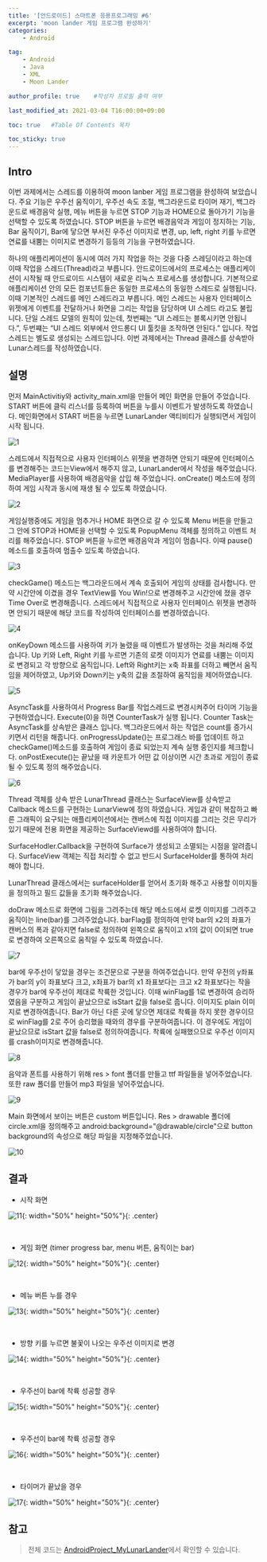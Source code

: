 ```yaml
---
title: '[안드로이드] 스마트폰 응용프로그래밍 #6' 
excerpt: 'moon lander 게임 프로그램 완성하기'
categories:
    - Android

tag:
    - Android
    - Java
    - XML
    - Moon Lander

author_profile: true    #작성자 프로필 출력 여부

last_modified_at: 2021-03-04 T16:00:00+09:00

toc: true   #Table Of Contents 목차 

toc_sticky: true
---
```


## Intro
이번 과제에서는 스레드를 이용하여 moon lanber 게임 프로그램을 완성하여 보았습니다. 주요 기능은 우주선 움직이기, 우주선 속도 조절, 백그라운드로 타이머 재기, 백그라운드로 배경음악 실행, 메뉴 버튼을 누르면 STOP 기능과 HOME으로 돌아가기 기능을 선택할 수 있도록 하였습니다. STOP 버튼을 누르면 배경음악과 게임이 정지하는 기능, Bar 움직이기, Bar에 닿으면 부서진 우주선 이미지로 변경, up, left, right 키를 누르면 연료를 내뿜는 이미지로 변경하기 등등의 기능을 구현하였습니다.

하나의 애플리케이션이 동시에 여러 가지 작업을 하는 것을 다중 스레딩이라고 하는데 이때 작업을 스레드(Thread)라고 부릅니다. 안드로이드에서의 프로세스는 애플리케이션이 시작될 때 안드로이드 시스템이 새로운 리눅스 프로세스를 생성합니다. 기본적으로 애플리케이션 안의 모든 컴포넌트들은 동일한 프로세스의 동일한 스레드로 실행됩니다. 이때 기본적인 스레드를 메인 스레드라고 부릅니다. 메인 스레드는 사용자 인터페이스 위젯에게 이벤트를 전달하거나 화면을 그리는 작업을 담당하며 UI 스레드 라고도 불립니다. 단일 스레드 모델의 원칙이 있는데, 첫번째는 “UI 스레드는 블록시키면 안됩니다.”, 두번쨰는 “UI 스레드 외부에서 안드롱디 UI 툴킷을 조작하면 안된다.” 입니다. 
작업 스레드는 별도로 생성되는 스레드입니다. 이번 과제에서는 Thread 클래스를 상속받아 Lunar스레드를 작성하였습니다. 

## 설명

먼저 MainActivitiy와 activity_main.xml을 만들어 메인 화면을 만들어 주었습니다. START 버튼에 클릭 리스너를 등록하여 버튼을 누를시 이벤트가 발생하도록 하였습니다. 메인화면에서 START 버튼을 누르면 LunarLander 액티비티가 실행되면서 게임이 시작 됩니다.

![1](https://user-images.githubusercontent.com/47733530/109924381-8c784c00-7d03-11eb-88f8-678e0fd4d70a.png)

스레드에서 직접적으로 사용자 인터페이스 위젯을 변경하면 안되기 때문에 인터페이스를 변경해주는 코드는View에서 해주지 않고, LunarLander에서 작성을 해주었습니다. MediaPlayer를 사용하여 배경음악을 삽입 해 주었습니다. onCreate() 메소드에 정의하여 게임 시작과 동시에 재생 될 수 있도록 하였습니다.

![2](https://user-images.githubusercontent.com/47733530/109924389-8e420f80-7d03-11eb-83be-3765d5efa801.png)

게임실행중에도 게임을 멈추거나 HOME 화면으로 갈 수 있도록 Menu
버튼을 만들고 그 안에 STOP과 HOME을 선택할 수 있도록 PopupMenu
객체를 정의하고 이벤트 처리를 해주었습니다. STOP 버튼을 누르면 배경음악과
게임이 멈춥니다. 이때 pause()메소드를 호출하여 멈출수 있도록 하였습니다.

![3](https://user-images.githubusercontent.com/47733530/109924392-8edaa600-7d03-11eb-99ad-1b9646689937.png)

checkGame() 메소드는 백그라운드에서 계속 호출되어 게임의 상태를 검사합니다. 만약 시간안에 이겼을 경우 TextView를 You Win!으로 변경해주고 시간안에 졌을 경우 Time Over로 변경해줍니다. 스레드에서 직접적으로 사용자 인터페이스 위젯을 변경하면 안되기 때문에 해당 코드를 작성하여 인터페이스를 변경하였습니다.

![4](https://user-images.githubusercontent.com/47733530/109924394-8f733c80-7d03-11eb-8140-9781243d86c4.png)

onKeyDown 메소드를 사용하여 키가 눌렸을 때 이벤트가 발생하는 것을 처리해 주었습니다. Up 키와 Left, Right 키를 누르면 기존의 로켓 이미지가 연료를 내뿜는 이미지로 변경되고 각 방향으로 움직입니다. Left와 Right키는 x축 좌표를 더하고 빼면서 움직임을 제어하였고, Up키와 Down키는 y축의 값을 조절하여 움직임을 제어하였습니다. 

![5](https://user-images.githubusercontent.com/47733530/109924396-900bd300-7d03-11eb-83bd-ddf8017344e7.png)

AsyncTask를 사용하여서 Progress Bar를 작업스레드로 변경시켜주어 타이머 기능을 구현하였습니다. Execute(0)을 하면 CounterTask가 실행 됩니다. Counter Task는 AsyncTask를 상속받은 클래스 입니다. 백그라운드에서 하는 작업은 count를 증가시키면서 리턴을 해줍니다. onProgressUpdate()는 프로그래스 바를 업데이트 하고 checkGame()메소드를 호출하여 게임이 종료 되었는지 계속 실행 중인지를 체크합니다. onPostExecute()는 끝났을 때 카운트가 어떤 값 이상이면 시간 초과로 게임이 종료 될 수 있도록 정의 해주었습니다. 

![6](https://user-images.githubusercontent.com/47733530/109924398-90a46980-7d03-11eb-9634-eff72a3d351f.png)

Thread 객체를 상속 받은 LunarThread 클래스는 SurfaceView를 상속받고 Callback 메소드를 구현하는 LunarView에 정의 하였습니다. 게임과 같이 복잡하고 빠른 그래픽이 요구되는 애플리케이션에서는 캔버스에 직접 이미지를 그리는 것은 무리가 있기 때문에 전용 화면을 제공하는 SurfaceViewd를 사용하여야 합니다. 

SurfaceHodler.Callback을 구현하여 Surface가 생성되고 소멸되는 시점을 알려줍니다. SurfaceView 객체는 직접 처리할 수 없고 반드시 SurfaceHolder를 통하여 처리해야 합니다. 

LunarThread 클래스에서는 surfaceHolder를 얻어서 초기화 해주고 사용할 이미지들을 정의하고 필드 값들을 초기화 해주었습니다. 

doDraw 메소드로 화면에 그림을 그려주는데 해당 메소드에서 로켓 이미지를 그려주고 움직이는 line(bar)를 그려주었습니다. barFlag를 정의하여 만약 bar의 x2의 좌표가 캔버스의 폭과 같아지면 false로 정의하여 왼쪽으로 움직이고 x1의 값이 0이되면 true로 변경하여 오른쪽으로 움직일 수 있도록 하였습니다. 

![7](https://user-images.githubusercontent.com/47733530/109924399-913d0000-7d03-11eb-9029-9347e595146a.png)

 bar에 우주선이 닿았을 경우는 조건문으로 구분을 하여주었습니다. 만약 우전의 y좌표가 bar의 y이 좌표보다 크고, x좌표가 bar의 x1 좌표보다는 크고 x2 좌표보다는 작을 경우가 bar에 우주선이 제대로 착륙한 것입니다. 이때 winFlag를 1로 변경하여 승리하였음을 구분하고 게임이 끝났으므로 isStart 값을 false로 줍니다. 이미지도 plain 이미지로 변경하여줍니다. Bar가 아닌 다른 곳에 닿으면 제대로 착륙을 하지 못한 경우이므로 winFlag를 2로 주어 승리했을 때와의 경우를 구분하여줍니다. 이 경우에도 게임이 끝났으므로 isStart 값을 false로 정의하여줍니다. 착륙에 실패했으므로 우주선 이미지를 crash이미지로 변경해줍니다.  

![8](https://user-images.githubusercontent.com/47733530/109924401-913d0000-7d03-11eb-81a7-ad5c9fe42f79.png)

음악과 폰트를 사용하기 위해 res > font 폴더를 만들고 ttf 파일들을 넣어주었습니다. 또한 raw 폴더를 만들어 mp3 파일을 넣어주었습니다.

![9](https://user-images.githubusercontent.com/47733530/109924402-91d59680-7d03-11eb-89cf-5ec13d0f0d1f.png)

Main 화면에서 보이는 버튼은 custom 버튼입니다.  Res > drawable 폴더에 circle.xml을 정의해주고 android:background="@drawable/circle"으로 button background의 속성으로 해당 파일을 지정해주었습니다.   

![10](https://user-images.githubusercontent.com/47733530/109924405-926e2d00-7d03-11eb-86ef-174696a1b282.png)

## 결과

- 시작 화면

![11](https://user-images.githubusercontent.com/47733530/109924407-926e2d00-7d03-11eb-929c-c5fe285a7560.png){: width="50%" height="50%"}{: .center}

<br>

- 게임 화면 (timer progress bar, menu 버튼, 움직이는 bar)

![12](https://user-images.githubusercontent.com/47733530/109924408-9306c380-7d03-11eb-9fab-78d404576d7f.png){: width="50%" height="50%"}{: .center}

<br>

- 메뉴 버튼 누를 경우

![13](https://user-images.githubusercontent.com/47733530/109924411-9306c380-7d03-11eb-89b8-540c21d74267.png){: width="50%" height="50%"}{: .center}

<br>

- 방향 키를 누르면 불꽃이 나오는 우주선 이미지로 변경

![14](https://user-images.githubusercontent.com/47733530/109924412-939f5a00-7d03-11eb-98cb-44fd7bf2dde2.png){: width="50%" height="50%"}{: .center}

<br>

- 우주선이 bar에 착륙 성공할 경우

![15](https://user-images.githubusercontent.com/47733530/109924414-939f5a00-7d03-11eb-9b9a-7ac339fa598a.png){: width="50%" height="50%"}{: .center}

<br>

- 우주선이 bar에 착륙 성공할 경우

![16](https://user-images.githubusercontent.com/47733530/109924416-9437f080-7d03-11eb-8160-bde23f28aae6.png){: width="50%" height="50%"}{: .center}

<br>

- 타이머가 끝났을 경우 
 
![17](https://user-images.githubusercontent.com/47733530/109924417-9437f080-7d03-11eb-9034-05b5a1b02438.png){: width="50%" height="50%"}{: .center}



## 참고

> 전체 코드는 [AndroidProject_MyLunarLander](https://github.com/Hyeonjiwon/AndroidProject_MyLunarLander)에서 확인할 수 있습니다.